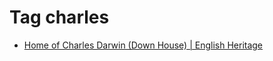 <!--
title: Tag charles
date: 2020-06-28T14:56:50.449Z
tags:
-->
# Tag charles

 * [Home of Charles Darwin (Down House) | English Heritage](124422253927.md)